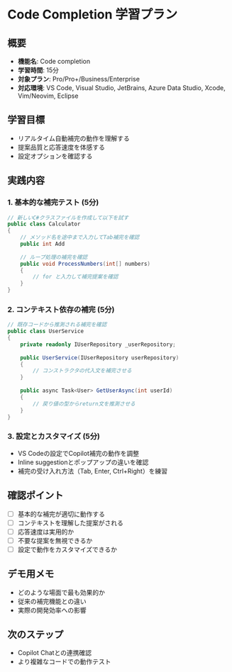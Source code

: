 # Code Completion 学習プラン

## 概要
- **機能名**: Code completion
- **学習時間**: 15分
- **対象プラン**: Pro/Pro+/Business/Enterprise
- **対応環境**: VS Code, Visual Studio, JetBrains, Azure Data Studio, Xcode, Vim/Neovim, Eclipse

## 学習目標
- リアルタイム自動補完の動作を理解する
- 提案品質と応答速度を体感する
- 設定オプションを確認する

## 実践内容

### 1. 基本的な補完テスト (5分)
```csharp
// 新しいC#クラスファイルを作成して以下を試す
public class Calculator
{
    // メソッド名を途中まで入力してTab補完を確認
    public int Add
    
    // ループ処理の補完を確認
    public void ProcessNumbers(int[] numbers)
    {
        // for と入力して補完提案を確認
    }
}
```

### 2. コンテキスト依存の補完 (5分)
```csharp
// 既存コードから推測される補完を確認
public class UserService
{
    private readonly IUserRepository _userRepository;
    
    public UserService(IUserRepository userRepository)
    {
        // コンストラクタの代入文を補完させる
    }
    
    public async Task<User> GetUserAsync(int userId)
    {
        // 戻り値の型からreturn文を推測させる
    }
}
```

### 3. 設定とカスタマイズ (5分)
- VS Codeの設定でCopilot補完の動作を調整
- Inline suggestionとポップアップの違いを確認
- 補完の受け入れ方法（Tab, Enter, Ctrl+Right）を練習

## 確認ポイント
- [ ] 基本的な補完が適切に動作する
- [ ] コンテキストを理解した提案がされる
- [ ] 応答速度は実用的か
- [ ] 不要な提案を無視できるか
- [ ] 設定で動作をカスタマイズできるか

## デモ用メモ
- どのような場面で最も効果的か
- 従来の補完機能との違い
- 実際の開発効率への影響

## 次のステップ
- Copilot Chatとの連携確認
- より複雑なコードでの動作テスト
